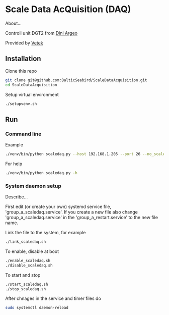 # Scale Data AcQuisition (DAQ)
About...  

Controll unit DGT2 from [Dini Argeo](www.diniargeo.com)  

Provided by [Vetek](https://www.vetek.se/)  

## Installation

Clone this repo
````bash
git clone git@github.com:BalticSeabird/ScaleDataAcquisition.git
cd ScaleDataAcquisition
````

Setup virtual environment
````bash
./setupvenv.sh
````

## Run

### Command line
Example
````bash
./venv/bin/python scaledaq.py --host 192.168.1.205 --port 26 --no_scales 4 --output_root_path /home/erik/git/pingo/sbsp/scale/output --database_name 2023_scales_group_a.db
````
For help
````bash
./venv/bin/python scaledaq.py -h
````

### System daemon setup
Describe...

First edit (or create your own) systemd service file, 'group_a_scaledaq.service'. If you create a new file also change 'group_a_scaledaq.service' in the 'group_a_restart.service' to the new file name. 

Link the file to the system, for example
````bash
./link_scaledaq.sh
````

To enable, disable at boot
````bash
./enable_scaledaq.sh
./disable_scaledaq.sh
````

To start and stop
````bash
./start_scaledaq.sh
./stop_scaledaq.sh
````

After chnages in the service and timer files do
````bash
sudo systemctl daemon-reload
````


